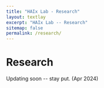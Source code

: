 ```yaml
---
title: "HAIx Lab - Research"
layout: textlay
excerpt: "HAIx Lab -- Research"
sitemap: false
permalink: /research/
---
```


# Research

Updating soon -- stay put. (Apr 2024)



